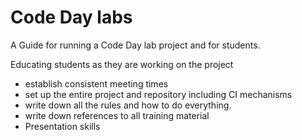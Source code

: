 # Code Day labs

A Guide for running a Code Day lab project and for students.

Educating students as they are working on the project

- establish consistent meeting times
- set up the entire project and repository including CI mechanisms
- write down all the rules and how to do everything.
- write down references to all training material
- Presentation skills
